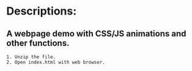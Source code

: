 # Descriptions: 
## A webpage demo with CSS/JS animations and other functions.
    1. Unzip the file.
    2. Open index.html with web browser.
